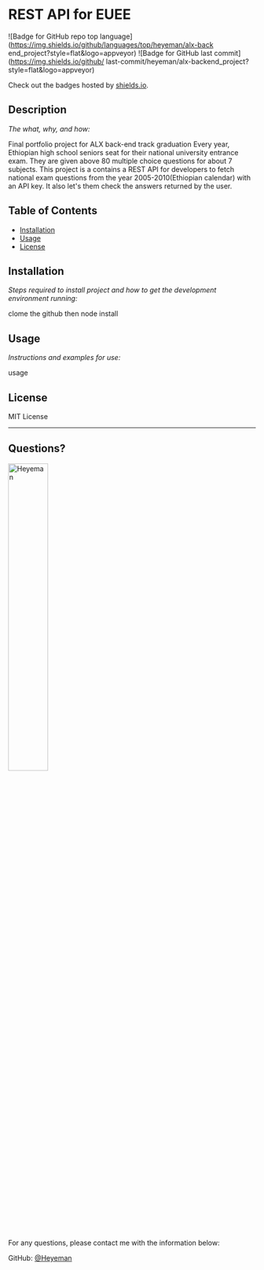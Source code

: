 # REST API for EUEE

  ![Badge for GitHub repo top language](https://img.shields.io/github/languages/top/heyeman/alx-back
end_project?style=flat&logo=appveyor) ![Badge for GitHub last commit](https://img.shields.io/github/
last-commit/heyeman/alx-backend_project?style=flat&logo=appveyor)

  Check out the badges hosted by [shields.io](https://shields.io/).


  ## Description

  *The what, why, and how:*

  Final portfolio project for ALX back-end track graduation
Every year, Ethiopian high school seniors seat for their national university entrance exam. They are given above 80 multiple choice questions for about 7 subjects. 
This project is a contains a REST API for developers to fetch national exam questions from the year 2005-2010(Ethiopian calendar) with an API key. It also let's them check the answers returned by the user.
 

  ## Table of Contents
  * [Installation](#installation)
  * [Usage](#usage)
  * [License](#license)

  ## Installation

  *Steps required to install project and how to get the development environment running:*

  clome the github then node install

  ## Usage

  *Instructions and examples for use:*

  usage

  ## License

  MIT License

  ---

  ## Questions?

  <img src="https://avatars.githubusercontent.com/u/59885488?v=4" alt="Heyeman" width="40%" />

  For any questions, please contact me with the information below:

  GitHub: [@Heyeman](https://api.github.com/users/Heyeman)
